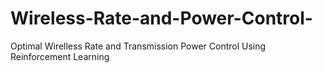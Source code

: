 # Wireless-Rate-and-Power-Control-
Optimal Wirelless Rate and Transmission Power Control Using Reinforcement Learning
